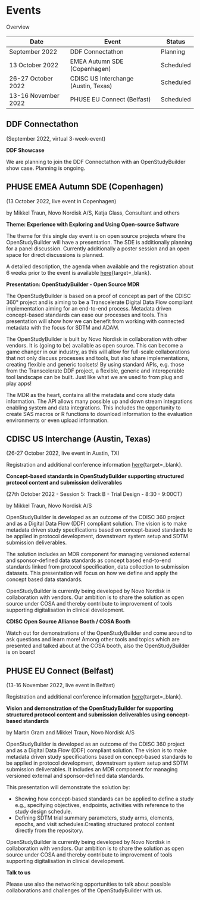# Events

Overview

Date | Event | Status 
-- | -- | -- 
September 2022 | DDF Connectathon | Planning
13 October 2022 | EMEA Autumn SDE (Copenhagen) | Scheduled 
26-27 October 2022 | CDISC US Interchange (Austin, Texas) |  Scheduled   
13-16 November 2022 | PHUSE EU Connect (Belfast) |  Scheduled 

## DDF Connectathon

(September 2022, virtual 3-week-event)

**DDF Showcase**

We are planning to join the DDF Connectathon with an OpenStudyBuilder show case. Planning is ongoing.

## PHUSE EMEA Autumn SDE (Copenhagen)

(13 October 2022, live event in Copenhagen)

by Mikkel Traun, Novo Nordisk A/S, Katja Glass, Consultant and others

**Theme: Experience with Exploring and Using Open-source Software**

The theme for this single day event is on open source projects where the OpenStudyBuilder will have a presentation. The SDE is additionally planning for a panel discussion. Currently additionally a poster session and an open space for direct discussions is planned.

A detailed description, the agenda when available and the registration about 6 weeks prior to the event is available [here](https://www.eventsforce.net/attend/frontend/reg/tOtherPage.csp?pageID=8559&eventID=15&traceRedir=2){target=_blank}.

**Presentation: OpenStudyBuilder - Open Source MDR**

The OpenStudyBuilder is based on a proof of concept as part of the CDISC 360° project and is aiming to be a Transcelerate Digital Data Flow compliant implementation aiming for an end-to-end process. Metadata driven concept-based standards can ease our processes and tools. This presentation will show how we can benefit from working with connected metadata with the focus for SDTM and ADAM.

The OpenStudyBuilder is built by Novo Nordisk in collaboration with other vendors. It is (going to be) available as open source. This can become a game changer in our industry, as this will allow for full-scale collaborations that not only discuss processes and tools, but also share implementations, creating flexible and generic toolsets! By using standard APIs, e.g. those from the Transcelerate DDF project, a flexible, generic and interoperable tool landscape can be built.  Just like what we are used to from plug and play apps! 

The MDR as the heart, contains all the metadata and core study data information. The API allows many possible up and down stream integrations enabling system and data integrations. This includes the opportunity to create SAS macros or R functions to download information to the evaluation environments or even upload information.


## CDISC US Interchange (Austin, Texas)

(26-27 October 2022, live event in Austin, TX)

Registration and additional conference information [here](https://www.cdisc.org/events/interchange/2022-us-interchange){target=_blank}.

**Concept-based standards in OpenStudyBuilder supporting structured protocol content and submission deliverables**

(27th October 2022 - Session 5: Track B - Trial Design - 8:30 - 9:00CT)

by Mikkel Traun, Novo Nordisk A/S

OpenStudyBuilder is developed as an outcome of the CDISC 360 project and as a Digital Data Flow (DDF) compliant solution. The vision is to make metadata driven study specifications based on concept-based standards to be applied in protocol development, downstream system setup and SDTM submission deliverables.

The solution includes an MDR component for managing versioned external and sponsor-defined data standards as concept based end-to-end standards linked from protocol specification, data collection to submission datasets. This presentation will focus on how we define and apply the concept based data standards.

OpenStudyBuilder is currently being developed by Novo Nordisk in collaboration with vendors. Our ambition is to share the solution as open source under COSA and thereby contribute to improvement of tools supporting digitalisation in clinical development.  

**CDISC Open Source Alliance Booth / COSA Booth**

Watch out for demonstrations of the OpenStudyBuilder and come around to ask questions and learn more! Among other tools and topics which are presented and talked about at the COSA booth, also the OpenStudyBuilder is on board!

## PHUSE EU Connect (Belfast)

(13-16 November 2022, live event in Belfast)

Registration and additional conference information [here](https://www.phuse-events.org/attend/frontend/reg/thome.csp?pageID=8190&eventID=16){target=_blank}.

**Vision and demonstration of the OpenStudyBuilder for supporting structured protocol content and submission deliverables using concept-based standards**

by Martin Gram and Mikkel Traun, Novo Nordisk A/S

OpenStudyBuilder is developed as an outcome of the CDISC 360 project and as a Digital Data Flow (DDF) compliant solution. The vision is to make metadata driven study specifications based on concept-based standards to be applied in protocol development, downstream system setup and SDTM submission deliverables. It includes an MDR component for managing versioned external and sponsor-defined data standards. 

This presentation will demonstrate the solution by:

- Showing how concept-based standards can be applied to define a study e.g., specifying objectives, endpoints, activities with reference to the study design schedule.
- Defining SDTM trial summary parameters, study arms, elements, epochs, and visit schedules.Creating structured protocol content directly from the repository.
 
OpenStudyBuilder is currently being developed by Novo Nordisk in collaboration with vendors. Our ambition is to share the solution as open source under COSA and thereby contribute to improvement of tools supporting digitalisation in clinical development.

**Talk to us**

Please use also the networking opportunities to talk about possible collaborations and challenges of the OpenStudyBuilder with us. 